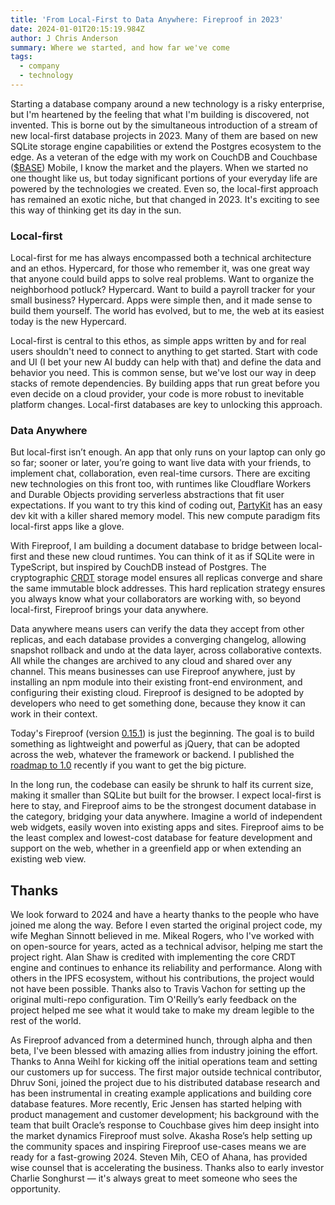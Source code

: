 ```yaml
---
title: 'From Local-First to Data Anywhere: Fireproof in 2023'
date: 2024-01-01T20:15:19.984Z
author: J Chris Anderson
summary: Where we started, and how far we've come
tags:
  - company
  - technology
---
```


Starting a database company around a new technology is a risky enterprise, but I'm heartened by the feeling that what I'm building is discovered, not invented. This is borne out by the simultaneous introduction of a stream of new local-first database projects in 2023. Many of them are based on new SQLite storage engine capabilities or extend the Postgres ecosystem to the edge. As a veteran of the edge with my work on CouchDB and Couchbase ([$BASE](https://www.couchbase.com/mobile)) Mobile, I know the market and the players. When we started no one thought like us, but today significant portions of your everyday life are powered by the technologies we created. Even so, the local-first approach has remained an exotic niche, but that changed in 2023. It's exciting to see this way of thinking get its day in the sun.

### Local-first

Local-first for me has always encompassed both a technical architecture and an ethos. Hypercard, for those who remember it, was one great way that anyone could build apps to solve real problems. Want to organize the neighborhood potluck? Hypercard. Want to build a payroll tracker for your small business? Hypercard. Apps were simple then, and it made sense to build them yourself. The world has evolved, but to me, the web at its easiest today is the new Hypercard.

Local-first is central to this ethos, as simple apps written by and for real users shouldn't need to connect to anything to get started. Start with code and UI (I bet your new AI buddy can help with that) and define the data and behavior you need. This is common sense, but we've lost our way in deep stacks of remote dependencies. By building apps that run great before you even decide on a cloud provider, your code is more robust to inevitable platform changes. Local-first databases are key to unlocking this approach.

### Data Anywhere

But local-first isn’t enough. An app that only runs on your laptop can only go so far; sooner or later, you’re going to want live data with your friends, to implement chat, collaboration, even real-time cursors. There are exciting new technologies on this front too, with runtimes like Cloudflare Workers and Durable Objects providing serverless abstractions that fit user expectations. If you want to try this kind of coding out, [PartyKit](https://www.partykit.io) has an easy dev kit with a killer shared memory model. This new compute paradigm fits local-first apps like a glove.

With Fireproof, I am building a document database to bridge between local-first and these new cloud runtimes. You can think of it as if SQLite were in TypeScript, but inspired by CouchDB instead of Postgres. The cryptographic [CRDT](https://en.wikipedia.org/wiki/Conflict-free_replicated_data_type) storage model ensures all replicas converge and share the same immutable block addresses. This hard replication strategy ensures you always know what your collaborators are working with, so beyond local-first, Fireproof brings your data anywhere.

Data anywhere means users can verify the data they accept from other replicas, and each database provides a converging changelog, allowing snapshot rollback and undo at the data layer, across collaborative contexts. All while the changes are archived to any cloud and shared over any channel. This means businesses can use Fireproof anywhere, just by installing an npm module into their existing front-end environment, and configuring their existing cloud. Fireproof is designed to be adopted by developers who need to get something done, because they know it can work in their context.

Today's Fireproof (version [0.15.1](https://www.npmjs.com/package/@fireproof/core)) is just the beginning. The goal is to build something as lightweight and powerful as jQuery, that can be adopted across the web, whatever the framework or backend. I published the [roadmap to 1.0](https://fireproof.storage/posts/roadmap-to-1.0/) recently if you want to get the big picture.

In the long run, the codebase can easily be shrunk to half its current size, making it smaller than SQLite but built for the browser. I expect local-first is here to stay, and Fireproof aims to be the strongest document database in the category, bridging your data anywhere. Imagine a world of independent web widgets, easily woven into existing apps and sites. Fireproof aims to be the least complex and lowest-cost database for feature development and support on the web, whether in a greenfield app or when extending an existing web view.

## Thanks

We look forward to 2024 and have a hearty thanks to the people who have joined me along the way. Before I even started the original project code, my wife Meghan Sinnott believed in me. Mikeal Rogers, who I've worked with on open-source for years, acted as a technical advisor, helping me start the project right. Alan Shaw is credited with implementing the core CRDT engine and continues to enhance its reliability and performance. Along with others in the IPFS ecosystem, without his contributions, the project would not have been possible. Thanks also to Travis Vachon for setting up the original multi-repo configuration. Tim O'Reilly’s early feedback on the project helped me see what it would take to make my dream legible to the rest of the world.

As Fireproof advanced from a determined hunch, through alpha and then beta, I've been blessed with amazing allies from industry joining the effort. Thanks to Anna Weihl for kicking off the initial operations team and setting our customers up for success. The first major outside technical contributor, Dhruv Soni, joined the project due to his distributed database research and has been instrumental in creating example applications and building core database features. More recently, Eric Jensen has started helping with product management and customer development; his background with the team that built Oracle’s response to Couchbase gives him deep insight into the market dynamics Fireproof must solve. Akasha Rose’s help setting up the community spaces and inspiring Fireproof use-cases means we are ready for a fast-growing 2024. Steven Mih, CEO of Ahana, has provided wise counsel that is accelerating the business. Thanks also to early investor Charlie Songhurst — it's always great to meet someone who sees the opportunity.